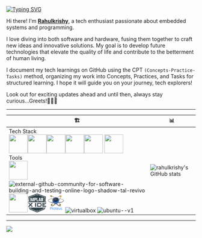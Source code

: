 <!---
Readme Typing SVG: https://readme-typing-svg.herokuapp.com/demo/?pause=750&color=2CF74C&lines=Hi%E2%9C%8C%F0%9F%8F%BB
--->
[![Typing SVG](https://readme-typing-svg.herokuapp.com?font=Fira+Code&pause=750&color=4EF739&width=435&lines=%F0%9F%91%8B%F0%9F%8F%BB+Welcome+to+My+GitHub+Profile!+;Hi!%E2%9C%8C%F0%9F%8F%BB;I'm+Rahulkrishy%F0%9F%91%A8%F0%9F%8F%BB%E2%80%8D%F0%9F%92%BB)](https://git.io/typing-svg)

Hi there! I'm [**Rahulkrishy**](https://github.com/rahulkrishy), a tech enthusiast passionate about embedded systems and programming. <br/>

I love diving into both software and hardware, fusing them together to craft new ideas and innovative solutions. My goal is to develop future technologies that elevate the quality of life and contribute to the betterment of human living.

I document my tech learnings on GitHub using the CPT `(Concepts-Practice-Tasks)` method, organizing my work into Concepts, Practices, and Tasks for structured learning. I hope it will guide you on your journey, tech explorers!

Look out for exciting updates ahead and until then, always stay curious...Greets!✌🏻🚀

---

|   🏗️     |   📊   |
| --------- | -------|
| Tech Stack <br/> <img height="50" width="50" src="https://img.icons8.com/color/48/000000/c-programming.png"/><img height="50" width="50" src="https://img.icons8.com/color/48/000000/c-plus-plus-logo.png"/><img height="50" width="50" src="https://img.icons8.com/color/48/000000/python.png"/><img height="50" width="50" src="https://img.icons8.com/color/48/000000/java-coffee-cup-logo.png"/><img width="50" height="50" src="https://img.icons8.com/color/50/motherboard.png"/> <img height="50" width="50" src="https://img.icons8.com/fluent/48/000000/arduino.png"/><br/>Tools<br/><img height="50" width="50" src="https://img.icons8.com/color/50/000000/git.png"/><img width="50" height="50" src="https://img.icons8.com/external-tal-revivo-shadow-tal-revivo/50/external-github-community-for-software-building-and-testing-online-logo-shadow-tal-revivo.png" alt="external-github-community-for-software-building-and-testing-online-logo-shadow-tal-revivo"/><img height="50" width="50" src="https://img.icons8.com/color/48/000000/visual-studio-code-2019.png"/><img height="50" width="50" src="README_File_Assets/mplab-x-ide-logo.png"/><img height="50" width="50" src="README_File_Assets/Proteus_8_logo.png"/><img width="50" height="50" src="https://img.icons8.com/color/50/virtualbox.png" alt="virtualbox"/> <img width="50" height="50" src="https://img.icons8.com/color/50/ubuntu--v1.png" alt="ubuntu--v1"/>  |  ![rahulkrishy's GitHub stats](https://github-readme-stats.vercel.app/api?username=rahulkrishy&theme=chartreuse-dark&show_icons=true&&hide=issues,contribs&&card_width=25) |

<!---
GitHub stats: https://github.com/anuraghazra/github-readme-stats
--->


---

<!---
Visitors Count: https://visitcount.itsvg.in/
--->
[![](https://visitcount.itsvg.in/api?id=rahulkrishy&label=visitors&color=12&icon=5&pretty=true)](https://visitcount.itsvg.in)

